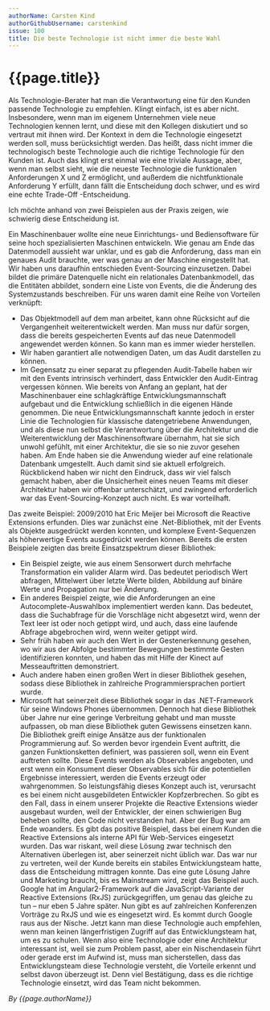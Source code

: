 ```yaml
---
authorName: Carsten Kind
authorGithubUsername: carstenkind
issue: 100
title: Die beste Technologie ist nicht immer die beste Wahl 
---
```

# {{page.title}}

Als Technologie-Berater hat man die Verantwortung eine für den Kunden passende Technologie zu empfehlen. Klingt einfach, ist es aber nicht. Insbesondere, wenn man im eigenem Unternehmen viele neue Technologien kennen lernt, und diese mit den Kollegen diskutiert und so vertraut mit ihnen wird. Der Kontext in dem die Technologie eingesetzt werden soll, muss berücksichtigt werden. Das heißt, dass nicht immer die technologisch beste Technologie auch die richtige Technologie für den Kunden ist. Auch das klingt erst einmal wie eine triviale Aussage, aber, wenn man selbst sieht, wie die neueste Technologie die funktionalen Anforderungen X und Z ermöglicht, und außerdem die nichtfunktionale Anforderung Y erfüllt, dann fällt die Entscheidung doch schwer, und es wird eine echte Trade-Off -Entscheidung. 

Ich möchte anhand von zwei Beispielen aus der Praxis zeigen, wie schwierig diese Entscheidung ist. 

Ein Maschinenbauer wollte eine neue Einrichtungs- und Bediensoftware für seine hoch spezialisierten Maschinen entwickeln. Wie genau am Ende das Datenmodell aussieht war unklar, und es gab die Anforderung, dass man ein genaues Audit brauchte, wer was genau an der Maschine eingestellt hat. Wir haben uns daraufhin entschieden Event-Sourcing einzusetzen. Dabei bildet die primäre Datenquelle nicht ein relationales Datenbankmodell, das die Entitäten abbildet, sondern eine Liste von Events, die die Änderung des Systemzustands beschreiben. Für uns waren damit eine Reihe von Vorteilen verknüpft: 
* Das Objektmodell auf dem man arbeitet, kann ohne Rücksicht auf die Vergangenheit weiterentwickelt werden. Man muss nur dafür sorgen, dass die bereits gespeicherten Events auf das neue Datenmodell angewendet werden können. So kann man es immer wieder herstellen. 
* Wir haben garantiert alle notwendigen Daten, um das Audit darstellen zu können. 
* Im Gegensatz zu einer separat zu pflegenden Audit-Tabelle haben wir mit den Events intrinsisch verhindert, dass Entwickler den Audit-Eintrag vergessen können. 
Wie bereits von Anfang an geplant, hat der Maschinenbauer eine schlagkräftige Entwicklungsmannschaft aufgebaut und die Entwicklung schließlich in die eigenen Hände genommen. Die neue Entwicklungsmannschaft kannte jedoch in erster Linie die Technologien für klassische datengetriebene Anwendungen, und als diese nun selbst die Verantwortung über die Architektur und die Weiterentwicklung der Maschinensoftware übernahm, hat sie sich unwohl gefühlt, mit einer Architektur, die sie so nie zuvor gesehen haben. Am Ende haben sie die Anwendung wieder auf eine relationale Datenbank umgestellt. Auch damit sind sie aktuell erfolgreich. Rückblickend haben wir nicht den Eindruck, dass wir viel falsch gemacht haben, aber die Unsicherheit eines neuen Teams mit dieser Architektur haben wir offenbar unterschätzt, und zwingend erforderlich war das Event-Sourcing-Konzept auch nicht. Es war vorteilhaft. 

Das zweite Beispiel: 2009/2010 hat Eric Meijer bei Microsoft die Reactive Extensions erfunden. Dies war zunächst eine .Net-Bibliothek, mit der Events als Objekte ausgedrückt werden konnten, und komplexe Event-Sequenzen als höherwertige Events ausgedrückt werden können. Bereits die ersten Beispiele zeigten das breite Einsatzspektrum dieser Bibliothek: 
* Ein Beispiel zeigte, wie aus einem Sensorwert durch mehrfache Transformation ein valider Alarm wird. Das bedeutet periodisch Wert abfragen, Mittelwert über letzte Werte bilden, Abbildung auf binäre Werte und Propagation nur bei Änderung. 
* Ein anderes Beispiel zeigte, wie die Anforderungen an eine Autocomplete-Auswahlbox implementiert werden kann. Das bedeutet, dass die Suchabfrage für die Vorschläge nicht abgesetzt wird, wenn der Text leer ist oder noch getippt wird, und auch, dass eine laufende Abfrage abgebrochen wird, wenn weiter getippt wird. 
* Sehr früh haben wir auch den Wert in der Gestenerkennung gesehen, wo wir aus der Abfolge bestimmter Bewegungen bestimmte Gesten identifizieren konnten, und haben das mit Hilfe der Kinect auf Messeauftritten demonstriert. 
* Auch andere haben einen großen Wert in dieser Bibliothek gesehen, sodass diese Bibliothek in zahlreiche Programmiersprachen portiert wurde. 
* Microsoft hat seinerzeit diese Bibliothek sogar in das .NET-Framework für seine Windows Phones übernommen. 
Dennoch hat diese Bibliothek über Jahre nur eine geringe Verbreitung gehabt und man musste aufpassen, ob man diese Bibliothek guten Gewissens einsetzen kann. Die Bibliothek greift einige Ansätze aus der funktionalen Programmierung auf. So werden bevor irgendein Event auftritt, die ganzen Funktionsketten definiert, was passieren soll, wenn ein Event auftreten sollte. Diese Events werden als Observables angeboten, und erst wenn ein Konsument dieser Observables sich für die potentiellen Ergebnisse interessiert, werden die Events erzeugt oder wahrgenommen. So leistungsfähig dieses Konzept auch ist, verursacht es bei einem nicht ausgebildeten Entwickler Kopfzerbrechen. 
So gibt es den Fall, dass in einem unserer Projekte die Reactive Extensions wieder ausgebaut wurden, weil der Entwickler, der einen schwierigen Bug beheben sollte, den Code nicht verstanden hat. Aber der Bug war am Ende woanders. 
Es gibt das positive Beispiel, dass bei einem Kunden die Reactive Extensions als interne API für Web-Services eingesetzt wurden. Das war riskant, weil diese Lösung zwar technisch den Alternativen überlegen ist, aber seinerzeit nicht üblich war. Das war nur zu vertreten, weil der Kunde bereits ein stabiles Entwicklungsteam hatte, dass die Entscheidung mittragen konnte. 
Das eine gute Lösung Jahre und Marketing braucht, bis es Mainstream wird, zeigt das Beispiel auch. Google hat im Angular2-Framework auf die JavaScript-Variante der Reactive Extensions (RxJS) zurückgegriffen, um genau das gleiche zu tun – nur eben 5 Jahre später. Nun gibt es auf zahlreichen Konferenzen Vorträge zu RxJS und wie es eingesetzt wird. Es kommt durch Google raus aus der Nische. Jetzt kann man diese Technologie auch empfehlen, wenn man keinen längerfristigen Zugriff auf das Entwicklungsteam hat, um es zu schulen. 
Wenn also eine Technologie oder eine Architektur interessant ist, weil sie zum Problem passt, aber ein Nischendasein führt oder gerade erst im Aufwind ist, muss man sicherstellen, dass das Entwicklungsteam diese Technologie versteht, die Vorteile erkennt und selbst davon überzeugt ist. Denn viel Bestätigung, dass es die richtige Technologie einsetzt, wird das Team nicht bekommen.

*By {{page.authorName}}*
